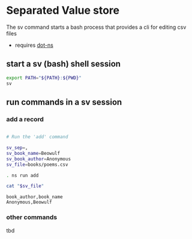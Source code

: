 # Separated Value store

The sv command starts a bash process that provides a cli for editing csv files

- requires [dot-ns](https://github.com/koreyhinton/dot-ns)

## start a sv (bash) shell session

```sh
export PATH="${PATH}:${PWD}"
sv
```

## run commands in a sv session

### add a record

```sh

# Run the 'add' command

sv_sep=,
sv_book_name=Beowulf
sv_book_author=Anonymous
sv_file=books/poems.csv

. ns run add

cat "$sv_file"
```

```
book_author,book_name
Anonymous,Beowulf
```

### other commands

tbd
